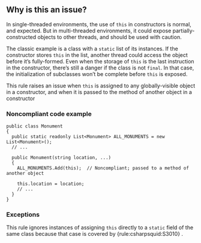## Why is this an issue?

In single-threaded environments, the use of `this` in constructors is normal, and expected. But in multi-threaded environments, it could
expose partially-constructed objects to other threads, and should be used with caution.

The classic example is a class with a `static` list of its instances. If the constructor stores `this` in the list, another
thread could access the object before it’s fully-formed. Even when the storage of `this` is the last instruction in the constructor,
there’s still a danger if the class is not `final`. In that case, the initialization of subclasses won’t be complete before
`this` is exposed.

This rule raises an issue when `this` is assigned to any globally-visible object in a constructor, and when it is passed to the method
of another object in a constructor

### Noncompliant code example

    public class Monument
    {
      public static readonly List<Monument> ALL_MONUMENTS = new List<Monument>();
      // ...
    
      public Monument(string location, ...)
      {
        ALL_MONUMENTS.Add(this);  // Noncompliant; passed to a method of another object
    
        this.location = location;
        // ...
      }
    }

### Exceptions

This rule ignores instances of assigning `this` directly to a `static` field of the same class because that case is covered
by {rule:csharpsquid:S3010} .